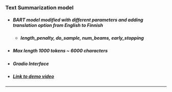### Text Summarization model 
  - ##### BART model modified with different parameters and adding translation option from English to Finnish
    - ##### length_penalty, do_sample, num_beams, early_stopping
  - ##### Max length 1000 tokens ~ 6000 characters
  - ##### Gradio Interface
  - ##### <a href="https://drive.google.com/file/d/1MNDije5jdEuoFOrSM6rw8yqkjjL_oBrO/view?usp=sharing"> Link to demo video
--- 
